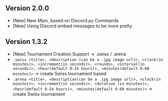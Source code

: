 **Version 2.0.0**
---
* \[New\] New Main, based on Discord.py Commands
* \[New\] Using Discord embed messages to be more pretty

**Version 1.3.2**
---
* \[New\] Tournament Creation Support -> .swiss / .arena
* `.swiss <title>, <description (can be a .jpg image url)>, <clock(in minutes)>, <increment(in seconds)>, <rounds>, <interval(in seconds)>, <hour(default 0-24 hours)>, <minutes(default 0-60 minutes)>` → create Swiss tournament based
* `.arena <title>, <description(can be a .jpg image url)>, <clock(in minutes)>, <increment(in seconds)>, <duration (in minutes)>, <hour(default 0-24 hours)>, <minutes(default 0-60 minutes)>` → create Swiss tournament